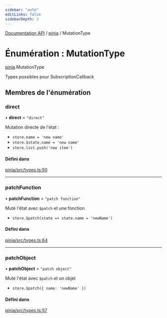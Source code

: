```yaml
---
sidebar: "auto"
editLinks: false
sidebarDepth: 3
---
```


[Documentation API](../index.md) / [pinia](../modules/pinia.md) / MutationType

# Énumération : MutationType

[pinia](../modules/pinia.md).MutationType

Types possibles pour SubscriptionCallback

## Membres de l'énumération

### direct

• **direct** = `"direct"`

Mutation directe de l'état :

- `store.name = 'new name'`
- `store.$state.name = 'new name'`
- `store.list.push('new item')`

#### Défini dans

[pinia/src/types.ts:50](https://github.com/posva/pinia/blob/46c50b2/packages/pinia/src/types.ts#L50)

___

### patchFunction

• **patchFunction** = `"patch function"`

Muté l'état avec `$patch` et une fonction

- `store.$patch(state => state.name = 'newName')`

#### Défini dans

[pinia/src/types.ts:64](https://github.com/posva/pinia/blob/46c50b2/packages/pinia/src/types.ts#L64)

___

### patchObject

• **patchObject** = `"patch object"`

Muté l'état avec `$patch` et un objet

- `store.$patch({ name: 'newName' })`

#### Défini dans

[pinia/src/types.ts:57](https://github.com/posva/pinia/blob/46c50b2/packages/pinia/src/types.ts#L57)
